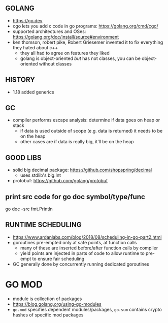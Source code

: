 ## GOLANG
- https://go.dev
- cgo lets you add c code in go programs: https://golang.org/cmd/cgo/
- supported architectures and OSes: https://golang.org/doc/install/source#environment
- ken thomson, robert pike, Robert Griesemer invented it to fix everything they hated about c++
    - they all had to agree on features they liked
    - golang is object-oriented _but_ has not classes, you can be object-oriented without classes

## HISTORY
- 1.18 added generics

## GC
- compiler performs escape analysis: determine if data goes on heap or stack
    - if data is used outside of scope (e.g. data is returned) it needs to be on the heap
    - other cases are if data is really big, it'll be on the heap

## GOOD LIBS
- solid big decimal package: https://github.com/shopspring/decimal
    - uses stdlib's big.Int
- protobuf: https://github.com/golang/protobuf

## print src code for go doc symbol/type/func
go doc -src fmt.Println

## RUNTIME SCHEDULING
- https://www.ardanlabs.com/blog/2018/08/scheduling-in-go-part2.html
- goroutines pre-empted only at safe points, at function calls
    - many of these are inserted before/after function calls by compiler
    - yield points are injected in parts of code to allow runtime to pre-empt to ensure fair scheduling
- GC generally done by concurrently running dedicated goroutines

# GO MOD
- module is collection of packages
- https://blog.golang.org/using-go-modules
- `go.mod` specifies dependent modules/packages, `go.sum` contains crypto hashes of specific mod packages
